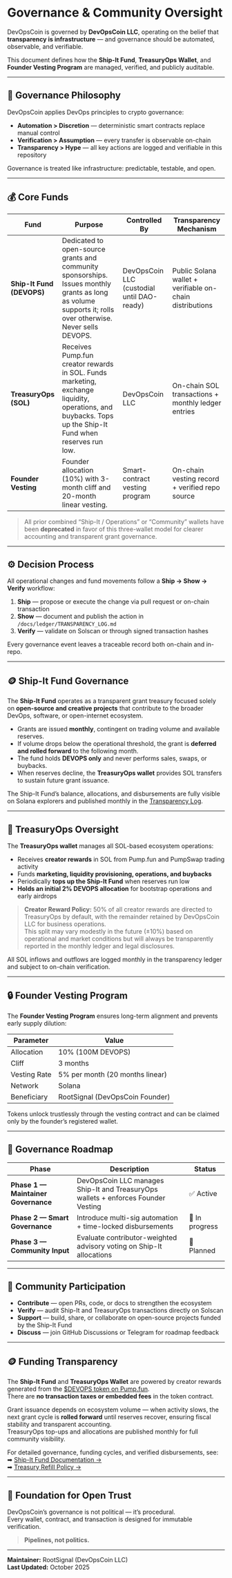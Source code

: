 # Governance & Community Oversight

DevOpsCoin is governed by **DevOpsCoin LLC**, operating on the belief that  
**transparency is infrastructure** — and governance should be automated, observable, and verifiable.

This document defines how the **Ship-It Fund**, **TreasuryOps Wallet**, and **Founder Vesting Program** are managed, verified, and publicly auditable.

---

## 🧭 Governance Philosophy

DevOpsCoin applies DevOps principles to crypto governance:

- **Automation > Discretion** — deterministic smart contracts replace manual control
- **Verification > Assumption** — every transfer is observable on-chain
- **Transparency > Hype** — all key actions are logged and verifiable in this repository

Governance is treated like infrastructure: predictable, testable, and open.

---

## 💰 Core Funds

| Fund                      | Purpose                                                                                                                                                    | Controlled By                              | Transparency Mechanism                                   |
| ------------------------- | ---------------------------------------------------------------------------------------------------------------------------------------------------------- | ------------------------------------------ | -------------------------------------------------------- |
| **Ship-It Fund (DEVOPS)** | Dedicated to open-source grants and community sponsorships. Issues monthly grants as long as volume supports it; rolls over otherwise. Never sells DEVOPS. | DevOpsCoin LLC (custodial until DAO-ready) | Public Solana wallet + verifiable on-chain distributions |
| **TreasuryOps (SOL)**     | Receives Pump.fun creator rewards in SOL. Funds marketing, exchange liquidity, operations, and buybacks. Tops up the Ship-It Fund when reserves run low.   | DevOpsCoin LLC                             | On-chain SOL transactions + monthly ledger entries       |
| **Founder Vesting**       | Founder allocation (10%) with 3-month cliff and 20-month linear vesting.                                                                                   | Smart-contract vesting program             | On-chain vesting record + verified repo source           |

> All prior combined “Ship-It / Operations” or “Community” wallets have been **deprecated** in favor of this three-wallet model for clearer accounting and transparent grant governance.

---

## ⚙️ Decision Process

All operational changes and fund movements follow a **Ship → Show → Verify** workflow:

1. **Ship** — propose or execute the change via pull request or on-chain transaction
2. **Show** — document and publish the action in `/docs/ledger/TRANSPARENCY_LOG.md`
3. **Verify** — validate on Solscan or through signed transaction hashes

Every governance event leaves a traceable record both on-chain and in-repo.

---

## 🪙 Ship-It Fund Governance

The **Ship-It Fund** operates as a transparent grant treasury focused solely on **open-source and creative projects** that contribute to the broader DevOps, software, or open-internet ecosystem.

- Grants are issued **monthly**, contingent on trading volume and available reserves.
- If volume drops below the operational threshold, the grant is **deferred and rolled forward** to the following month.
- The fund holds **DEVOPS only** and never performs sales, swaps, or buybacks.
- When reserves decline, the **TreasuryOps wallet** provides SOL transfers to sustain future grant issuance.

The Ship-It Fund’s balance, allocations, and disbursements are fully visible on Solana explorers and published monthly in the [Transparency Log](../docs/ledger/TRANSPARENCY_LOG.md).

---

## 🧾 TreasuryOps Oversight

The **TreasuryOps wallet** manages all SOL-based ecosystem operations:

- Receives **creator rewards** in SOL from Pump.fun and PumpSwap trading activity
- Funds **marketing, liquidity provisioning, operations, and buybacks**
- Periodically **tops up the Ship-It Fund** when reserves run low
- **Holds an initial 2% DEVOPS allocation** for bootstrap operations and early airdrops

> **Creator Reward Policy:** 50% of all creator rewards are directed to TreasuryOps by default, with the remainder retained by DevOpsCoin LLC for business operations.  
> This split may vary modestly in the future (±10%) based on operational and market conditions but will always be transparently reported in the monthly ledger and legal disclosures.

All SOL inflows and outflows are logged monthly in the transparency ledger and subject to on-chain verification.

---

## 🔒 Founder Vesting Program

The **Founder Vesting Program** ensures long-term alignment and prevents early supply dilution:

| Parameter    | Value                           |
| ------------ | ------------------------------- |
| Allocation   | 10% (100M DEVOPS)               |
| Cliff        | 3 months                        |
| Vesting Rate | 5% per month (20 months linear) |
| Network      | Solana                          |
| Beneficiary  | RootSignal (DevOpsCoin Founder) |

Tokens unlock trustlessly through the vesting contract and can be claimed only by the founder’s registered wallet.

---

## 🚀 Governance Roadmap

| Phase                               | Description                                                                       | Status         |
| ----------------------------------- | --------------------------------------------------------------------------------- | -------------- |
| **Phase 1 — Maintainer Governance** | DevOpsCoin LLC manages Ship-It and TreasuryOps wallets + enforces Founder Vesting | ✅ Active      |
| **Phase 2 — Smart Governance**      | Introduce multi-sig automation + time-locked disbursements                        | 🧪 In progress |
| **Phase 3 — Community Input**       | Evaluate contributor-weighted advisory voting on Ship-It allocations              | 🧩 Planned     |

---

## 📢 Community Participation

- **Contribute** — open PRs, code, or docs to strengthen the ecosystem
- **Verify** — audit Ship-It and TreasuryOps transactions directly on Solscan
- **Support** — build, share, or collaborate on open-source projects funded by the Ship-It Fund
- **Discuss** — join GitHub Discussions or Telegram for roadmap feedback

---

## 🪙 Funding Transparency

The **Ship-It Fund** and **TreasuryOps Wallet** are powered by creator rewards generated from the [$DEVOPS token on Pump.fun](https://pump.fun/).  
There are **no transaction taxes or embedded fees** in the token contract.

Grant issuance depends on ecosystem volume — when activity slows, the next grant cycle is **rolled forward** until reserves recover, ensuring fiscal stability and transparent accounting.  
TreasuryOps top-ups and allocations are published monthly for full community visibility.

For detailed governance, funding cycles, and verified disbursements, see:  
➡ [Ship-It Fund Documentation →](../docs/SHIPIT_FUND.md)  
➡ [Treasury Refill Policy →](../docs/TREASURY_REFILL_POLICY.md)

---

## 🧱 Foundation for Open Trust

DevOpsCoin’s governance is not political — it’s procedural.  
Every wallet, contract, and transaction is designed for immutable verification.

> **Pipelines, not politics.**

---

**Maintainer:** RootSignal (DevOpsCoin LLC)  
**Last Updated:** October 2025
